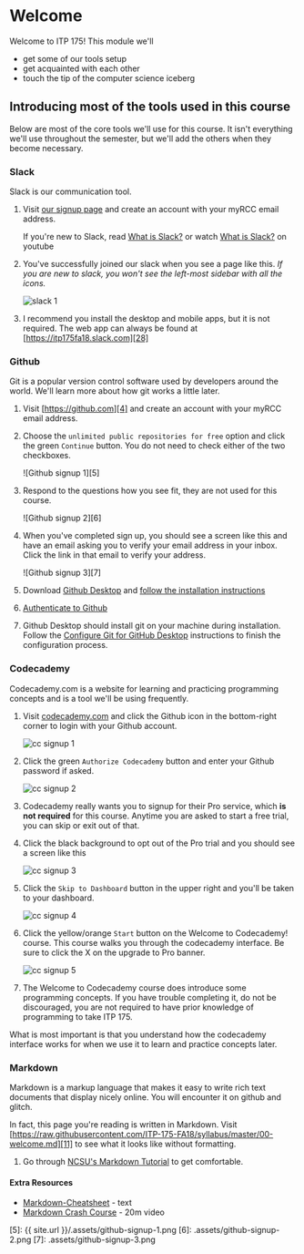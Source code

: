 # Welcome

Welcome to ITP 175! This module we'll

* get some of our tools setup
* get acquainted with each other
* touch the tip of the computer science iceberg

## Introducing most of the tools used in this course

Below are most of the core tools we'll use for this course. It isn't everything we'll use throughout the semester, but we'll add the others when they become necessary.

### Slack

Slack is our communication tool.

1. Visit [our signup page][1] and create an account with your myRCC email address.

    If you're new to Slack, read [What is Slack?][2] or watch [What is Slack?][3] on youtube

1. You've successfully joined our slack when you see a page like this. *If you are new to slack, you won't see the left-most sidebar with all the icons.*

    ![slack 1][27]

1. I recommend you install the desktop and mobile apps, but it is not required. The web app can always be found at [https://itp175fa18.slack.com][28]

### Github

Git is a popular version control software used by developers around the world. We'll learn more about how git works a little later.

1. Visit [https://github.com][4] and create an account with your myRCC email address.
1. Choose the `unlimited public repositories for free` option and click the green `Continue` button. You do not need to check either of the two checkboxes.

    ![Github signup 1][5]

1. Respond to the questions how you see fit, they are not used for this course.

    ![Github signup 2][6]

1. When you've completed sign up, you should see a screen like this and have an email asking you to verify your email address in your inbox. Click the link in that email to verify your address.

    ![Github signup 3][7]

1. Download [Github Desktop][17] and [follow the installation instructions][18]
1. [Authenticate to Github][19]
1. Github Desktop should install git on your machine during installation. Follow the [Configure Git for GitHub Desktop][20] instructions to finish the configuration process.

### Codecademy

Codecademy.com is a website for learning and practicing programming concepts and is a tool we'll be using frequently.

1. Visit [codecademy.com][21] and click the Github icon in the bottom-right corner to login with your Github account.

    ![cc signup 1][22]

1. Click the green `Authorize Codecademy` button and enter your Github password if asked.

    ![cc signup 2][23]

1. Codecademy really wants you to signup for their Pro service, which **is not required** for this course. Anytime you are asked to start a free trial, you can skip or exit out of that.
1. Click the black background to opt out of the Pro trial and you should see a screen like this

    ![cc signup 3][24]

1. Click the `Skip to Dashboard` button in the upper right and you'll be taken to your dashboard.

    ![cc signup 4][25]

1. Click the yellow/orange `Start` button on the Welcome to Codecademy! course. This course walks you through the codecademy interface. Be sure to click the X on the upgrade to Pro banner.

    ![cc signup 5][26]

1. The Welcome to Codecademy course does introduce some programming concepts. If you have trouble completing it, do not be discouraged, you are not required to have prior knowledge of programming to take ITP 175.

What is most important is that you understand how the codecademy interface works for when we use it to learn and practice concepts later.

### Markdown

Markdown is a markup language that makes it easy to write rich text documents that display nicely online. You will encounter it on github and glitch.

In fact, this page you're reading is written in Markdown. Visit [https://raw.githubusercontent.com/ITP-175-FA18/syllabus/master/00-welcome.md][11] to see what it looks like without formatting.

1. Go through [NCSU's Markdown Tutorial][13] to get comfortable.

#### Extra Resources

* [Markdown-Cheatsheet][12] - text
* [Markdown Crash Course][16] - 20m video

[//]: # (References)
[1]: https://itp175fa18.slack.com/signup
[2]: https://get.slack.help/hc/en-us/articles/115004071768-What-is-Slack-#channels
[3]: https://www.youtube.com/watch?v=9RJZMSsH7-g
[4]: https://github.com
[5]: {{ site.url }}/.assets/github-signup-1.png
[6]: .assets/github-signup-2.png
[7]: .assets/github-signup-3.png

[11]: https://raw.githubusercontent.com/ITP-175-FA18/syllabus/master/00-welcome.md
[12]: https://github.com/adam-p/markdown-here/wiki/Markdown-Cheatsheet
[13]: https://ncsu-libraries.github.io/markdown-tutorial/lesson/1/
[16]: https://www.youtube.com/watch?v=HUBNt18RFbo
[17]: https://desktop.github.com/
[18]: https://help.github.com/desktop/guides/getting-started-with-github-desktop/installing-github-desktop/#platform-windows
[19]: https://help.github.com/desktop/guides/getting-started-with-github-desktop/authenticating-to-github
[20]: https://help.github.com/desktop/guides/getting-started-with-github-desktop/configuring-git-for-github-desktop
[21]: https://www.codecademy.com/
[22]: .assets/codecademy-1.png
[23]: .assets/codecademy-2.png
[24]: .assets/codecademy-3.png
[25]: .assets/codecademy-4.png
[26]: .assets/codecademy-5.png
[27]: .assets/slack-1.png
[28]: https://itp175fa18.slack.com
